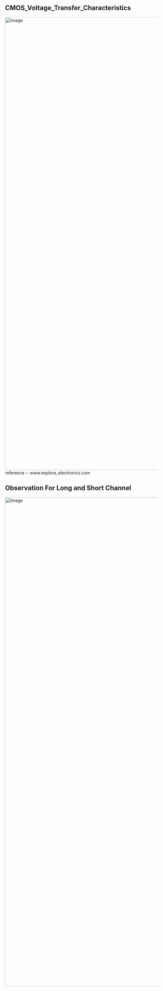 ## CMOS_Voltage_Transfer_Characteristics
<img width="3072" height="1493" alt="image" src="https://github.com/user-attachments/assets/bf091cd0-3858-4b77-8e8f-38b265852a35" />
reference :- www.explore_electronics.com

## Observation For Long and Short Channel 

<img width="3022" height="1611" alt="image" src="https://github.com/user-attachments/assets/71fc0dd8-220c-4fcc-9b40-3982354cd5b0" />
